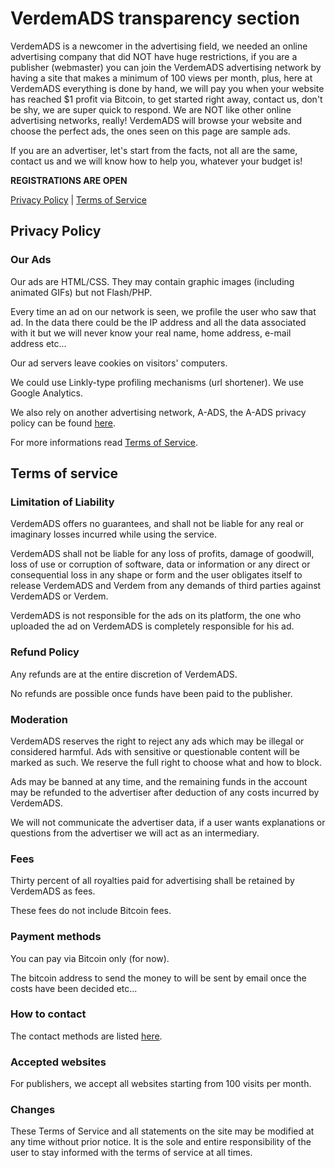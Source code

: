 # VerdemADS transparency section
VerdemADS is a newcomer in the advertising field, we needed an online advertising company that did NOT have huge restrictions, if you are a publisher (webmaster) you can join the VerdemADS advertising network by having a site that makes a minimum of 100 views per month, plus, here at VerdemADS everything is done by hand, we will pay you when your website has reached $1 profit via Bitcoin, to get started right away, contact us, don't be shy, we are super quick to respond. We are NOT like other online advertising networks, really! VerdemADS will browse your website and choose the perfect ads, the ones seen on this page are sample ads.

If you are an advertiser, let's start from the facts, not all are the same, contact us and we will know how to help you, whatever your budget is!

**REGISTRATIONS ARE OPEN**

[Privacy Policy](https://verdem-crypto.github.io/verdemads.html#privacy-policy) | [Terms of Service](https://verdem-crypto.github.io/verdemads.html#terms-of-service)

## Privacy Policy

### Our Ads

Our ads are HTML/CSS. They may contain graphic images (including animated GIFs) but not Flash/PHP.

Every time an ad on our network is seen, we profile the user who saw that ad. In the data there could be the IP address and all the data associated with it but we will never know your real name, home address, e-mail address etc...

Our ad servers leave cookies on visitors' computers.

We could use Linkly-type profiling mechanisms (url shortener). We use Google Analytics.

We also rely on another advertising network, A-ADS, the A-ADS privacy policy can be found [here](https://a-ads.com/privacy_policy).

For more informations read [Terms of Service](https://verdem-crypto.github.io/verdemads.html#terms-of-service).

## Terms of service

### Limitation of Liability

VerdemADS offers no guarantees, and shall not be liable for any real or imaginary losses incurred while using the service.

VerdemADS shall not be liable for any loss of profits, damage of goodwill, loss of use or corruption of software, data or information or any direct or consequential loss in any shape or form and the user obligates itself to release VerdemADS and Verdem from any demands of third parties against VerdemADS or Verdem.

VerdemADS is not responsible for the ads on its platform, the one who uploaded the ad on VerdemADS is completely responsible for his ad.

### Refund Policy

Any refunds are at the entire discretion of VerdemADS.

No refunds are possible once funds have been paid to the publisher.

### Moderation

VerdemADS reserves the right to reject any ads which may be illegal or considered harmful. Ads with sensitive or questionable content will be marked as such. We reserve the full right to choose what and how to block.

Ads may be banned at any time, and the remaining funds in the account may be refunded to the advertiser after deduction of any costs incurred by VerdemADS.

We will not communicate the advertiser data, if a user wants explanations or questions from the advertiser we will act as an intermediary.

### Fees

Thirty percent of all royalties paid for advertising shall be retained by VerdemADS as fees.

These fees do not include Bitcoin fees.

### Payment methods

You can pay via Bitcoin only (for now).

The bitcoin address to send the money to will be sent by email once the costs have been decided etc...

### How to contact

The contact methods are listed [here](https://verdem-crypto.github.io/#contact-me).

### Accepted websites

For publishers, we accept all websites starting from 100 visits per month.

### Changes

These Terms of Service and all statements on the site may be modified at any time without prior notice. It is the sole and entire responsibility of the user to stay informed with the terms of service at all times.
